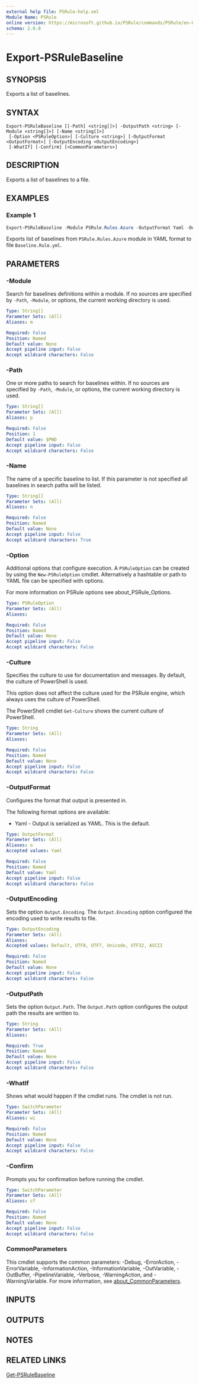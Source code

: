 ```yaml
---
external help file: PSRule-help.xml
Module Name: PSRule
online version: https://microsoft.github.io/PSRule/commands/PSRule/en-US/Export-PSRuleBaseline.html
schema: 2.0.0
---
```


# Export-PSRuleBaseline

## SYNOPSIS

Exports a list of baselines.

## SYNTAX

```text
Export-PSRuleBaseline [[-Path] <string[]>] -OutputPath <string> [-Module <string[]>] [-Name <string[]>]
 [-Option <PSRuleOption>] [-Culture <string>] [-OutputFormat <OutputFormat>] [-OutputEncoding <OutputEncoding>]
 [-WhatIf] [-Confirm] [<CommonParameters>]
```

## DESCRIPTION

Exports a list of baselines to a file.

## EXAMPLES

### Example 1

```powershell
Export-PSRuleBaseline -Module PSRule.Rules.Azure -OutputFormat Yaml -OutputPath Baseline.Rule.yml
```

Exports list of baselines from `PSRule.Rules.Azure` module in YAML format to file `Baseline.Rule.yml`.

## PARAMETERS

### -Module

Search for baselines definitions within a module.
If no sources are specified by `-Path`, `-Module`, or options, the current working directory is used.

```yaml
Type: String[]
Parameter Sets: (All)
Aliases: m

Required: False
Position: Named
Default value: None
Accept pipeline input: False
Accept wildcard characters: False
```

### -Path

One or more paths to search for baselines within.
If no sources are specified by `-Path`, `-Module`, or options, the current working directory is used.

```yaml
Type: String[]
Parameter Sets: (All)
Aliases: p

Required: False
Position: 1
Default value: $PWD
Accept pipeline input: False
Accept wildcard characters: False
```

### -Name

The name of a specific baseline to list.
If this parameter is not specified all baselines in search paths will be listed.

```yaml
Type: String[]
Parameter Sets: (All)
Aliases: n

Required: False
Position: Named
Default value: None
Accept pipeline input: False
Accept wildcard characters: True
```

### -Option

Additional options that configure execution.
A `PSRuleOption` can be created by using the `New-PSRuleOption` cmdlet.
Alternatively a hashtable or path to YAML file can be specified with options.

For more information on PSRule options see about_PSRule_Options.

```yaml
Type: PSRuleOption
Parameter Sets: (All)
Aliases:

Required: False
Position: Named
Default value: None
Accept pipeline input: False
Accept wildcard characters: False
```

### -Culture

Specifies the culture to use for documentation and messages. By default, the culture of PowerShell is used.

This option does not affect the culture used for the PSRule engine, which always uses the culture of PowerShell.

The PowerShell cmdlet `Get-Culture` shows the current culture of PowerShell.

```yaml
Type: String
Parameter Sets: (All)
Aliases:

Required: False
Position: Named
Default value: None
Accept pipeline input: False
Accept wildcard characters: False
```

### -OutputFormat

Configures the format that output is presented in.

The following format options are available:

- Yaml - Output is serialized as YAML. This is the default.

```yaml
Type: OutputFormat
Parameter Sets: (All)
Aliases: o
Accepted values: Yaml

Required: False
Position: Named
Default value: Yaml
Accept pipeline input: False
Accept wildcard characters: False
```

### -OutputEncoding

Sets the option `Output.Encoding`.
The `Output.Encoding` option configured the encoding used to write results to file.

```yaml
Type: OutputEncoding
Parameter Sets: (All)
Aliases:
Accepted values: Default, UTF8, UTF7, Unicode, UTF32, ASCII

Required: False
Position: Named
Default value: None
Accept pipeline input: False
Accept wildcard characters: False
```

### -OutputPath

Sets the option `Output.Path`.
The `Output.Path` option configures the output path the results are written to.

```yaml
Type: String
Parameter Sets: (All)
Aliases:

Required: True
Position: Named
Default value: None
Accept pipeline input: False
Accept wildcard characters: False
```

### -WhatIf

Shows what would happen if the cmdlet runs.
The cmdlet is not run.

```yaml
Type: SwitchParameter
Parameter Sets: (All)
Aliases: wi

Required: False
Position: Named
Default value: None
Accept pipeline input: False
Accept wildcard characters: False
```

### -Confirm

Prompts you for confirmation before running the cmdlet.

```yaml
Type: SwitchParameter
Parameter Sets: (All)
Aliases: cf

Required: False
Position: Named
Default value: None
Accept pipeline input: False
Accept wildcard characters: False
```

### CommonParameters
This cmdlet supports the common parameters: -Debug, -ErrorAction, -ErrorVariable, -InformationAction, -InformationVariable, -OutVariable, -OutBuffer, -PipelineVariable, -Verbose, -WarningAction, and -WarningVariable. For more information, see [about_CommonParameters](http://go.microsoft.com/fwlink/?LinkID=113216).

## INPUTS

## OUTPUTS

## NOTES

## RELATED LINKS

[Get-PSRuleBaseline](Get-PSRuleBaseline.md)
